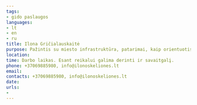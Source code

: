 ```yaml
---
tags:
- gido paslaugos
languages:
- lt
- en
- ru
title: Ilona Gričialauskaitė
purpose: Pažintis su miesto infrastruktūra, patarimai, kaip orientuotis mieste. Taip pat nemokamos ekskursijos po miestą tiek vaikams, tiek ir šeimoms
location: 
time: Darbo laikas. Esant reikalui galima derinti ir savaitgalį. 
phone: +37069885980, info@ilonoskeliones.lt
email: 
contacts: +37069885980, info@ilonoskeliones.lt
date: 
urls:
- 
---
```


